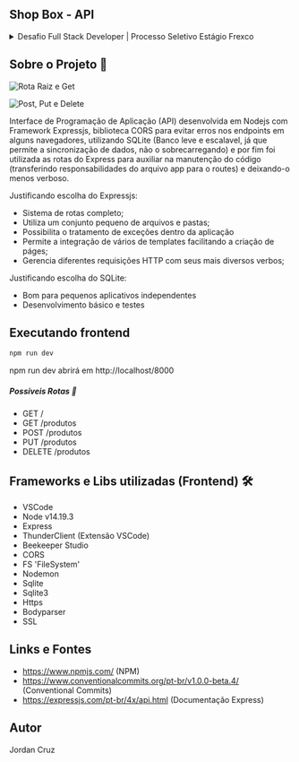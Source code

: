 ## Shop Box - API

<details>
<summary> Desafio Full Stack Developer | Processo Seletivo Estágio Frexco </summary>

Olá! Essa é a primeira etapa do nosso processo seletivo para vaga de Estágio em Desenvolvimento de Software (Produto). Dê o seu melhor :) 

Você já deve ter pesquisado sobre a empresa, mas aqui te conto um breve resumo sobre a Frexco: 

A Frexco é a principal ponte direta entre produtores e estabelecimentos do Brasil. Entregamos todas as semanas toneladas de alimentos recém colhidos para famílias e estabelecimentos e nosso objetivo é fomentar incessantemente que a cadeia de suprimentos seja mais justa. E tudo isso através da tecnologia! 

Então, para sabermos se você conseguirá nos ajudar nas atividades que temos no time de tecnologia hoje, preparamos um desafio para você! 

Desafio Full Stack Developer

Objetivo: Você foi contratado para criar uma aplicação de controle de estoque. Cada vez que um produto for vendido o mesmo deverá ser debitado do estoque. Sugerimos dividir a aplicação nas seguintes telas:

• Criação, edição, deleção de produto

• Criação, edição, deleção de estoque

• Listagem de produtos x estoque, deleção de produto x estoque A completude e uso das melhores práticas de desenvolvimento serão levadas em conta nesta avaliação.

Requisitos:

• Todo o código deverá ser versionado e publicado para a apresentação em repositório git.

• As seguintes tecnologias e princípios deverão ser aplicadas: reactjs, materialUi, banco de dados: postgree ou sqlite ou mongodb, nodejs, Clean architeture ou DDD, Git.

• Serão considerados diferenciais: Docker compose com geração do front, back e banco de dados. Tela de login com validação via JWT. Uso de typescript tanto para o backend quanto para o frontend.

Você terá 7 dias para concluir o desafio e nos disponibilizar o link do github. Te desejamos boa sorte e happy coding! =D

</details>

## Sobre o Projeto 💭

![Rota Raiz e Get](https://user-images.githubusercontent.com/97923666/171771623-97ac1b24-3ec5-4134-8062-4cf7db6cec09.gif)

![Post, Put e Delete](https://user-images.githubusercontent.com/97923666/171771628-ff418452-dabf-4354-a255-bf83734280ff.gif)

Interface de Programação de Aplicação (API) desenvolvida em Nodejs com Framework Expressjs, biblioteca CORS para evitar erros nos endpoints em alguns navegadores, utilizando SQLite (Banco leve e escalavel, já que permite a sincronização de dados, não o sobrecarregando) e por fim foi utilizada as rotas do Express para auxiliar na manutenção do código (transferindo responsabilidades do arquivo app para o routes) e deixando-o menos verboso.

Justificando escolha do Expressjs:
- Sistema de rotas completo;
- Utiliza um conjunto pequeno de arquivos e pastas;
- Possibilita o tratamento de exceções dentro da aplicação
- Permite a integração de vários de templates facilitando a criação de páges;
- Gerencia diferentes requisições HTTP com seus mais diversos verbos;

Justificando escolha do SQLite:
- Bom para pequenos aplicativos independentes
- Desenvolvimento básico e testes

## Executando frontend
```bash
npm run dev
```

npm run dev abrirá em http://localhost/8000

##### Possiveis Rotas 🔄
- GET /
- GET /produtos
- POST /produtos
- PUT /produtos
- DELETE /produtos

## Frameworks e Libs utilizadas (Frontend) 🛠️ 
- VSCode
- Node v14.19.3
- Express
- ThunderClient (Extensão VSCode)
- Beekeeper Studio
- CORS
- FS 'FileSystem'
- Nodemon
- Sqlite
- Sqlite3
- Https
- Bodyparser
- SSL

## Links e Fontes
- https://www.npmjs.com/ (NPM)
- https://www.conventionalcommits.org/pt-br/v1.0.0-beta.4/ (Conventional Commits)
- https://expressjs.com/pt-br/4x/api.html (Documentação Express)

## Autor
Jordan Cruz
